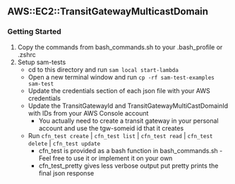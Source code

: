 ## AWS::EC2::TransitGatewayMulticastDomain

### Getting Started
1. Copy the commands from bash_commands.sh to your .bash_profile or .zshrc
2. Setup sam-tests
    - cd to this directory and run `sam local start-lambda`
    - Open a new terminal window and run `cp -rf sam-test-examples sam-test`
    - Update the credentials section of each json file with your AWS credentials
    - Update the TransitGatewayId and TransitGatewayMultiCastDomainId with IDs from your AWS Console account
        - You actually need to create a transit gateway in your personal account and use the tgw-someid id that it creates
    - Run `cfn_test create` | `cfn_test list` | `cfn_test read` | `cfn_test delete` | `cfn_test update`
        - cfn_test is provided as a bash function in bash_commands.sh - Feel free to use it or implement it on your own
        - cfn_test_pretty gives less verbose output put pretty prints the final json response
